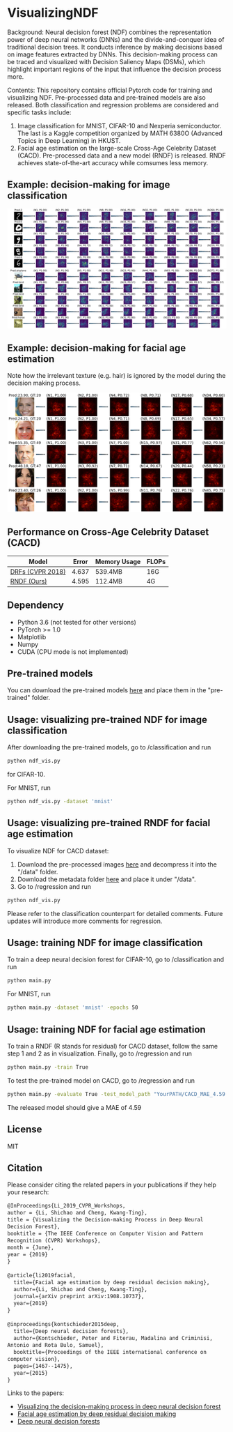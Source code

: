 # VisualizingNDF
Background: Neural decision forest (NDF) combines the representation power of deep neural networks (DNNs) and the divide-and-conquer idea of traditional decision trees. It conducts inference by making decisions based on image features extracted by DNNs. This decision-making process can be traced and visualized with Decision Saliency Maps (DSMs), which highlight important regions of the input that influence the decision process more. 

Contents: This repository contains official Pytorch code for training and visualizing NDF. Pre-processed data and pre-trained models are also released. Both classification and regression problems are considered and specific tasks include:  
1. Image classification for MNIST, CIFAR-10 and Nexperia semiconductor. The last is a Kaggle competition organized by MATH 6380O (Advanced Topics in Deep Learning) in HKUST. 
2. Facial age estimation on the large-scale Cross-Age Celebrity Dataset (CACD). Pre-processed data and a new model (RNDF) is released. RNDF achieves state-of-the-art accuracy while comsumes less memory. 

## Example: decision-making for image classification
<div align="center">
    <img src="teasers/mnist_results.png">
</div>
<div align="center">
    <img src="teasers/cifar10_results.png">
</div>

## Example: decision-making for facial age estimation
Note how the irrelevant texture (e.g. hair) is ignored by the model during the decision making process.
<div align="center">
    <img src="teasers/cacd_final1.png">
</div>

## Performance on Cross-Age Celebrity Dataset (CACD)
| Model             | Error        | Memory Usage | FLOPs
| ----------------- | ----------- | ----------- | ----------- |
| [DRFs (CVPR 2018)](https://github.com/shenwei1231/caffe-DeepRegressionForests)    | 4.637      | 539.4MB | 16G
| [RNDF (Ours)](https://arxiv.org/abs/1908.10737)             | 4.595      | 112.4MB | 4G

## Dependency
* Python 3.6 (not tested for other versions)
* PyTorch >= 1.0 
* Matplotlib
* Numpy
* CUDA (CPU mode is not implemented)

## Pre-trained models
You can download the pre-trained models [here](https://drive.google.com/drive/folders/1DM6wVSknkYBqGf1UwHQgJNUp40sYDMrv?usp=sharing) and place them in the "pre-trained" folder.

## Usage: visualizing pre-trained NDF for image classification
After downloading the pre-trained models, go to /classification and
run 
```bash
python ndf_vis.py 
```
for CIFAR-10.

For MNIST, run 
```bash
python ndf_vis.py -dataset 'mnist'
```
## Usage: visualizing pre-trained RNDF for facial age estimation
To visualize NDF for CACD dataset:
1. Download the pre-processed images [here](https://drive.google.com/file/d/1OBu62cpnaMl5EX8EsjfEenRVv9rk3trt/view?usp=sharing) and decompress it into the "/data" folder.
2. Download the metadata folder [here](https://drive.google.com/drive/folders/1s_Ml82O4FVkC34PCE4ttrYhta3EKeYdo?usp=sharing) and place it under "/data".
3. Go to /regression and run
```bash
python ndf_vis.py 
```
Please refer to the classification counterpart for detailed comments. Future updates will introduce more comments for regression.

## Usage: training NDF for image classification
To train a deep neural decision forest for CIFAR-10, go to /classification and run 
```bash
python main.py
```
For MNIST, run 
```bash
python main.py -dataset 'mnist' -epochs 50
```

## Usage: training NDF for facial age estimation
To train a RNDF (R stands for residual) for CACD dataset, follow the same step 1 and 2 as in visualization. Finally, go to /regression and run
```bash
python main.py -train True
```
To test the pre-trained model on CACD, go to /regression and run
```bash
python main.py -evaluate True -test_model_path "YourPATH/CACD_MAE_4.59.pth"
```
The released model should give a MAE of 4.59

## License
MIT

## Citation
Please consider citing the related papers in your publications if they help your research:

    @InProceedings{Li_2019_CVPR_Workshops,
    author = {Li, Shichao and Cheng, Kwang-Ting},
    title = {Visualizing the Decision-making Process in Deep Neural Decision Forest},
    booktitle = {The IEEE Conference on Computer Vision and Pattern Recognition (CVPR) Workshops},
    month = {June},
    year = {2019}
    }
    
    @article{li2019facial,
      title={Facial age estimation by deep residual decision making},
      author={Li, Shichao and Cheng, Kwang-Ting},
      journal={arXiv preprint arXiv:1908.10737},
      year={2019}
    }
    
    @inproceedings{kontschieder2015deep,
      title={Deep neural decision forests},
      author={Kontschieder, Peter and Fiterau, Madalina and Criminisi, Antonio and Rota Bulo, Samuel},
      booktitle={Proceedings of the IEEE international conference on computer vision},
      pages={1467--1475},
      year={2015}
    }

Links to the papers:

- [Visualizing the decision-making process in deep neural decision forest](http://openaccess.thecvf.com/content_CVPRW_2019/papers/Explainable%20AI/Li_Visualizing_the_Decision-making_Process_in_Deep_Neural_Decision_Forest_CVPRW_2019_paper.pdf)
- [Facial age estimation by deep residual decision making](https://arxiv.org/abs/1908.10737)
- [Deep neural decision forests](http://openaccess.thecvf.com/content_iccv_2015/papers/Kontschieder_Deep_Neural_Decision_ICCV_2015_paper.pdf)

